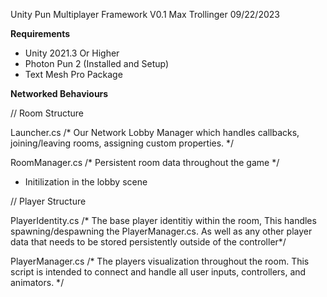 Unity Pun Multiplayer Framework V0.1
Max Trollinger
09/22/2023

**Requirements**

- Unity 2021.3 Or Higher
- Photon Pun 2 (Installed and Setup)
- Text Mesh Pro Package

**Networked Behaviours**

// Room Structure

Launcher.cs
/* Our Network Lobby Manager which handles callbacks, joining/leaving rooms, assigning custom properties. */

RoomManager.cs
/* Persistent room data throughout the game */
- Initilization in the lobby scene

// Player Structure

PlayerIdentity.cs
/* The base player identitiy within the room, This handles spawning/despawning the PlayerManager.cs. 
  As well as any other player data that needs to be stored persistently outside of the controller*/

PlayerManager.cs
/* The players visualization throughout the room. This script is intended to connect and handle all user inputs,
  controllers, and animators. */
